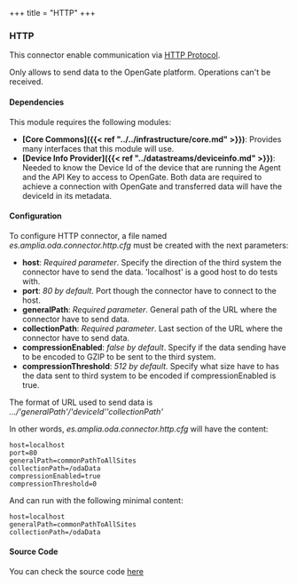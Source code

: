 +++
title = "HTTP"
+++

### HTTP

This connector enable communication via [HTTP Protocol](https://github.com/amplia-iiot/oda/tree/master/oda-connectors/http).

Only allows to send data to the OpenGate platform. Operations can't be received.

#### Dependencies

This module requires the following modules:

* __[Core Commons]({{< ref "../../infrastructure/core.md" >}})__: Provides many interfaces that this module will use.
* __[Device Info Provider]({{< ref "../datastreams/deviceinfo.md" >}})__: Needed to know the Device Id of the device that are running the Agent and the API Key to access to OpenGate.
Both data are required to achieve a connection with OpenGate and transferred data will have the deviceId in its metadata.

#### Configuration

To configure HTTP connector, a file named _es.amplia.oda.connector.http.cfg_ must be created with the next parameters:

* __host__: _Required parameter_. Specify the direction of the third system the connector have to send the data.
'localhost' is a good host to do tests with.
* __port__: _80 by default_. Port though the connector have to connect to the host.
* __generalPath__: _Required parameter_. General path of the URL where the connector have to send data.
* __collectionPath__: _Required parameter_. Last section of the URL where the connector have to send data.
* __compressionEnabled__: _false by default_. Specify if the data sending have to be encoded to GZIP to be sent to the third system.
* __compressionThreshold__: _512 by default_. Specify what size have to has the data sent to third system to be encoded if compressionEnabled is true.

The format of URL used to send data is _.../'generalPath'/'deviceId''collectionPath'_

In other words, _es.amplia.oda.connector.http.cfg_ will have the content:

```
host=localhost
port=80
generalPath=commonPathToAllSites
collectionPath=/odaData
compressionEnabled=true
compressionThreshold=0
```

And can run with the following minimal content:

```
host=localhost
generalPath=commonPathToAllSites
collectionPath=/odaData
```

#### Source Code

You can check the source code [here](https://github.com/amplia-iiot/oda/tree/master/oda-connectors/http)
